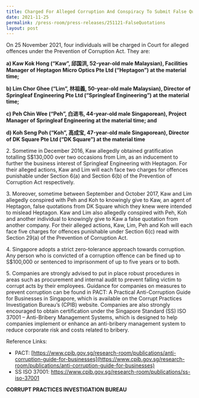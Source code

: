 ```yaml
---
title: Charged For Alleged Corruption And Conspiracy To Submit False Quotations
date: 2021-11-25
permalink: /press-room/press-releases/251121-FalseQuotations
layout: post
---
```

On 25 November 2021, four individuals will be charged in Court for alleged offences under the Prevention of Corruption Act. They are:

**a)	Kaw Kok Hong (“Kaw”, 邱国洪, 52-year-old male Malaysian), Facilities Manager of Heptagon Micro Optics Pte Ltd (“Heptagon”) at the material time;**

**b)	Lim Chor Ghee (“Lim”, 林祖義, 50-year-old male Malaysian), Director of Springleaf Engineering Pte Ltd (“Springleaf Engineering”) at the material time;**

**c)	Peh Chin Wee (“Peh”, 白进韦, 44-year-old male Singaporean), Project Manager of Springleaf Engineering at the material time; and**

**d)	Koh Seng Poh (“Koh”, 高成宝, 47-year-old male Singaporean), Director of DK Square Pte Ltd (“DK Square”) at the material time**

2\. Sometime in December 2016, Kaw allegedly obtained gratification totalling S$130,000 over two occasions from Lim, as an inducement to further the business interest of Springleaf Engineering with Heptagon. For their alleged actions, Kaw and Lim will each face two charges for offences punishable under Section 6(a) and Section 6(b) of the Prevention of Corruption Act respectively.

3\.	Moreover, sometime between September and October 2017, Kaw and Lim allegedly conspired with Peh and Koh to knowingly give to Kaw, an agent of Heptagon, false quotations from DK Square which they knew were intended to mislead Heptagon. Kaw and Lim also allegedly conspired with Peh, Koh and another individual to knowingly give to Kaw a false quotation from another company. For their alleged actions, Kaw, Lim, Peh and Koh will each face five charges for offences punishable under Section 6(c) read with Section 29(a) of the Prevention of Corruption Act.

4\.	Singapore adopts a strict zero-tolerance approach towards corruption. Any person who is convicted of a corruption offence can be fined up to S$100,000 or sentenced to imprisonment of up to five years or to both. 

5\.	Companies are strongly advised to put in place robust procedures in areas such as procurement and internal audit to prevent falling victim to corrupt acts by their employees. Guidance for companies on measures to prevent corruption can be found in PACT: A Practical Anti-Corruption Guide for Businesses in Singapore, which is available on the Corrupt Practices Investigation Bureau’s (CPIB) website. Companies are also strongly encouraged to obtain certification under the Singapore Standard (SS) ISO 37001 – Anti-Bribery Management Systems, which is designed to help companies implement or enhance an anti-bribery management system to reduce corporate risk and costs related to bribery.

Reference Links:
* PACT: [https://www.cpib.gov.sg/research-room/publications/anti-corruption-guide-for-businesses](https://www.cpib.gov.sg/research-room/publications/anti-corruption-guide-for-businesses)
* SS ISO 37001: https://www.cpib.gov.sg/research-room/publications/ss-iso-37001


**CORRUPT PRACTICES INVESTIGATION BUREAU**